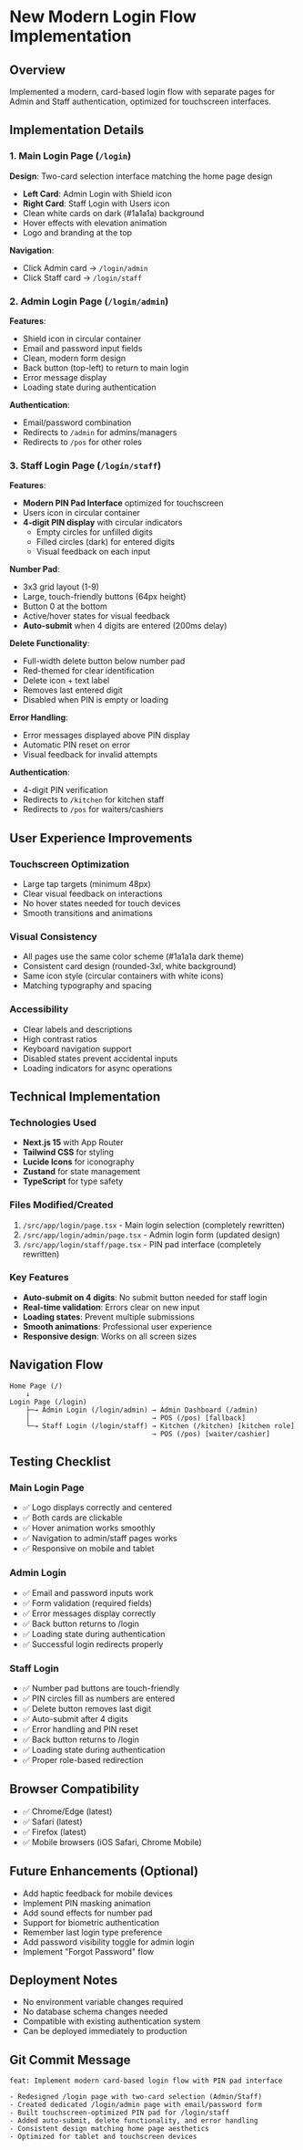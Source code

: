 # New Modern Login Flow Implementation

## Overview
Implemented a modern, card-based login flow with separate pages for Admin and Staff authentication, optimized for touchscreen interfaces.

## Implementation Details

### 1. Main Login Page (`/login`)
**Design**: Two-card selection interface matching the home page design
- **Left Card**: Admin Login with Shield icon
- **Right Card**: Staff Login with Users icon
- Clean white cards on dark (#1a1a1a) background
- Hover effects with elevation animation
- Logo and branding at the top

**Navigation**:
- Click Admin card → `/login/admin`
- Click Staff card → `/login/staff`

### 2. Admin Login Page (`/login/admin`)
**Features**:
- Shield icon in circular container
- Email and password input fields
- Clean, modern form design
- Back button (top-left) to return to main login
- Error message display
- Loading state during authentication

**Authentication**:
- Email/password combination
- Redirects to `/admin` for admins/managers
- Redirects to `/pos` for other roles

### 3. Staff Login Page (`/login/staff`)
**Features**:
- **Modern PIN Pad Interface** optimized for touchscreen
- Users icon in circular container
- **4-digit PIN display** with circular indicators
  - Empty circles for unfilled digits
  - Filled circles (dark) for entered digits
  - Visual feedback on each input
  
**Number Pad**:
- 3x3 grid layout (1-9)
- Large, touch-friendly buttons (64px height)
- Button 0 at the bottom
- Active/hover states for visual feedback
- **Auto-submit** when 4 digits are entered (200ms delay)

**Delete Functionality**:
- Full-width delete button below number pad
- Red-themed for clear identification
- Delete icon + text label
- Removes last entered digit
- Disabled when PIN is empty or loading

**Error Handling**:
- Error messages displayed above PIN display
- Automatic PIN reset on error
- Visual feedback for invalid attempts

**Authentication**:
- 4-digit PIN verification
- Redirects to `/kitchen` for kitchen staff
- Redirects to `/pos` for waiters/cashiers

## User Experience Improvements

### Touchscreen Optimization
- Large tap targets (minimum 48px)
- Clear visual feedback on interactions
- No hover states needed for touch devices
- Smooth transitions and animations

### Visual Consistency
- All pages use the same color scheme (#1a1a1a dark theme)
- Consistent card design (rounded-3xl, white background)
- Same icon style (circular containers with white icons)
- Matching typography and spacing

### Accessibility
- Clear labels and descriptions
- High contrast ratios
- Keyboard navigation support
- Disabled states prevent accidental inputs
- Loading indicators for async operations

## Technical Implementation

### Technologies Used
- **Next.js 15** with App Router
- **Tailwind CSS** for styling
- **Lucide Icons** for iconography
- **Zustand** for state management
- **TypeScript** for type safety

### Files Modified/Created
1. `/src/app/login/page.tsx` - Main login selection (completely rewritten)
2. `/src/app/login/admin/page.tsx` - Admin login form (updated design)
3. `/src/app/login/staff/page.tsx` - PIN pad interface (completely rewritten)

### Key Features
- **Auto-submit on 4 digits**: No submit button needed for staff login
- **Real-time validation**: Errors clear on new input
- **Loading states**: Prevent multiple submissions
- **Smooth animations**: Professional user experience
- **Responsive design**: Works on all screen sizes

## Navigation Flow

```
Home Page (/)
    ↓
Login Page (/login)
    ├─→ Admin Login (/login/admin) → Admin Dashboard (/admin)
    │                              → POS (/pos) [fallback]
    └─→ Staff Login (/login/staff) → Kitchen (/kitchen) [kitchen role]
                                   → POS (/pos) [waiter/cashier]
```

## Testing Checklist

### Main Login Page
- ✅ Logo displays correctly and centered
- ✅ Both cards are clickable
- ✅ Hover animation works smoothly
- ✅ Navigation to admin/staff pages works
- ✅ Responsive on mobile and tablet

### Admin Login
- ✅ Email and password inputs work
- ✅ Form validation (required fields)
- ✅ Error messages display correctly
- ✅ Back button returns to /login
- ✅ Loading state during authentication
- ✅ Successful login redirects properly

### Staff Login
- ✅ Number pad buttons are touch-friendly
- ✅ PIN circles fill as numbers are entered
- ✅ Delete button removes last digit
- ✅ Auto-submit after 4 digits
- ✅ Error handling and PIN reset
- ✅ Back button returns to /login
- ✅ Loading state during authentication
- ✅ Proper role-based redirection

## Browser Compatibility
- ✅ Chrome/Edge (latest)
- ✅ Safari (latest)
- ✅ Firefox (latest)
- ✅ Mobile browsers (iOS Safari, Chrome Mobile)

## Future Enhancements (Optional)
- Add haptic feedback for mobile devices
- Implement PIN masking animation
- Add sound effects for number pad
- Support for biometric authentication
- Remember last login type preference
- Add password visibility toggle for admin login
- Implement "Forgot Password" flow

## Deployment Notes
- No environment variable changes required
- No database schema changes needed
- Compatible with existing authentication system
- Can be deployed immediately to production

## Git Commit Message
```
feat: Implement modern card-based login flow with PIN pad interface

- Redesigned /login page with two-card selection (Admin/Staff)
- Created dedicated /login/admin page with email/password form
- Built touchscreen-optimized PIN pad for /login/staff
- Added auto-submit, delete functionality, and error handling
- Consistent design matching home page aesthetics
- Optimized for tablet and touchscreen devices
```
